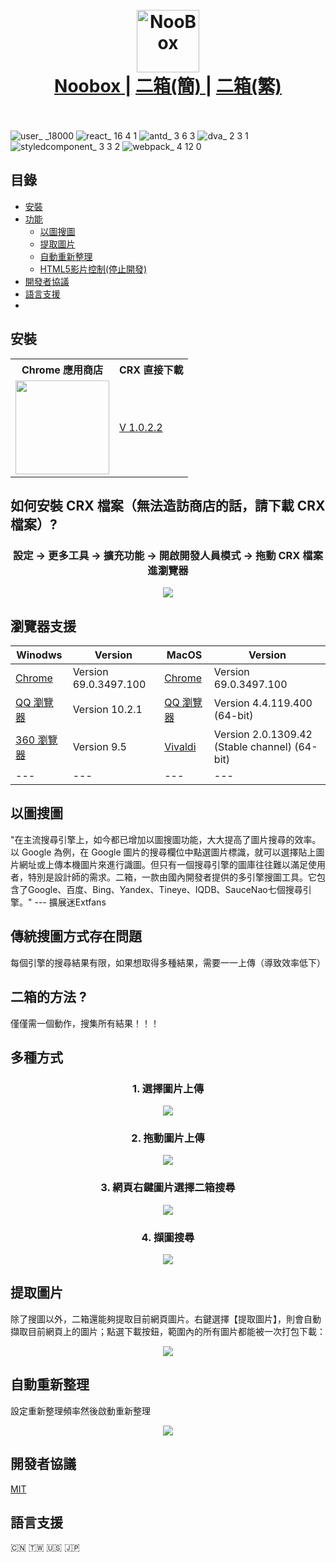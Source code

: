 
<h1 align="center">
  <br>
  <a href="https://chrome.google.com/webstore/detail/noobox-search-by-image/kidibbfcblfbbafhnlanccjjdehoahep"><img src="https://user-images.githubusercontent.com/12090689/45327137-5daeff80-b524-11e8-8398-36ee837c54e7.png" alt="NooBox" width="100"></a>
  <br>
  <a href="https://github.com/AInoob/NooBox">Noobox |</a>
  <a href="https://github.com/AInoob/NooBox/tree/master/README_zh-cn">二箱(簡) |</a>
  <a href="https://github.com/AInoob/NooBox/tree/master/README_zh-tw">二箱(繁)</a>
  <br>
  <br>
</h1>

![user_ _18000](https://user-images.githubusercontent.com/12090689/45795323-344f4b80-bc69-11e8-8baf-434ecc9b447a.png)
![react_ 16 4 1](https://user-images.githubusercontent.com/12090689/45795176-48467d80-bc68-11e8-8a01-ac06e338e346.png)
![antd_ 3 6 3](https://user-images.githubusercontent.com/12090689/45795246-bdb24e00-bc68-11e8-9b5d-cd5a54c05f0d.png)
![dva_ 2 3 1](https://user-images.githubusercontent.com/12090689/45795297-079b3400-bc69-11e8-8f06-51d0a9c2d310.png)
![styledcomponent_ 3 3 2](https://user-images.githubusercontent.com/12090689/45795406-91e39800-bc69-11e8-98dd-b8fe205bfc75.png)
![webpack_ 4 12 0](https://user-images.githubusercontent.com/12090689/45795454-cb1c0800-bc69-11e8-8456-02ffe5c5ae13.png)
## 目錄
* [安裝](#安裝)
* [功能](#功能)
  * [以圖搜圖](#以圖搜圖)
  * [提取圖片](#提取圖片)
  * [自動重新整理](#自動重新整理)
  * [HTML5影片控制(停止開發)](#影片控制)
* [開發者協議](#開發者協議)
* [語言支援](#語言支援)
* 
## 安裝
<div align = "center">
  <table  align = "center">
    <tr>
      <th>Chrome 應用商店</th>
      <th>CRX 直接下載</th>
    </tr>
    <tr>
      <td><a href= "https://chrome.google.com/webstore/detail/noobox-search-by-image/kidibbfcblfbbafhnlanccjjdehoahep"><img src = "https://user-images.githubusercontent.com/12090689/45331133-0f572c00-b537-11e8-962f-fc777c6bb9b5.png" width = "150px"></a></td>
      <td><a href = "https://github.com/AInoob/NooBox/releases/download/1.0.2.2/Noobox.crx">V 1.0.2.2</a></td>
    </tr>
  </table>
</div>

## 如何安裝 CRX 檔案（無法造訪商店的話，請下載 CRX 檔案）?
<h3 align = "center"> 設定 -> 更多工具 -> 擴充功能 -> 開啟開發人員模式 -> 拖動 CRX 檔案進瀏覽器</h3>
<p align="center">
<img src="https://user-images.githubusercontent.com/12090689/45597429-49db2180-b99a-11e8-916c-fba450c5cfe1.gif"/>
</p>

## 瀏覽器支援
| Winodws | Version | MacOS | Version |
| --- | --- | --- | --- |
| <a href = "https://www.google.com/chrome/" target = "_blank">Chrome</a> | Version 69.0.3497.100 | <a href = "https://www.google.com/chrome/" target = "_blank">Chrome</a> | Version 69.0.3497.100 |
| <a href = "https://browser.qq.com/" target= "_blank">QQ 瀏覽器</a> | Version 10.2.1 | <a href = "https://browser.qq.com/mac/en/index.html" target= "_blank">QQ 瀏覽器</a> | Version 4.4.119.400 (64-bit) |
|  <a href = "http://browser.360.cn/ee/" target= "_blank">360 瀏覽器</a> | Version 9.5 | <a href = "https://vivaldi.com/" target= "_blank">Vivaldi</a> |Version 2.0.1309.42 (Stable channel) (64-bit) |
| --- | --- | --- | --- |

## 以圖搜圖
"在主流搜尋引擎上，如今都已增加以圖搜圖功能，大大提高了圖片搜尋的效率。以 Google 為例，在 Google 圖片的搜尋欄位中點選圖片標識，就可以選擇貼上圖片網址或上傳本機圖片來進行識圖。但只有一個搜尋引擎的圖庫往往難以滿足使用者，特別是設計師的需求。二箱，一款由國內開發者提供的多引擎搜圖工具。它包含了Google、百度、Bing、Yandex、Tineye、IQDB、SauceNao七個搜尋引擎。" --- 擴展迷Extfans

## 傳統搜圖方式存在問題
每個引擎的搜尋結果有限，如果想取得多種結果，需要一一上傳（導致效率低下）

## 二箱的方法 ?
僅僅需一個動作，搜集所有結果！！！

## 多種方式
<h3 align = "center"> 1. 選擇圖片上傳</h3>
<p align="center">
<img src="https://user-images.githubusercontent.com/12090689/45771176-65506180-bc12-11e8-8174-b7b57fd4a4f0.gif"/>
</p>

<h3 align = "center">2. 拖動圖片上傳</h3>
<p align="center">
<img src="https://user-images.githubusercontent.com/12090689/45771200-78fbc800-bc12-11e8-8fd9-55c5f4a1c04e.gif"/>
</p>

<h3 align = "center">3. 網頁右鍵圖片選擇二箱搜尋</h3>
<p align="center">
<img src="https://user-images.githubusercontent.com/12090689/45771196-75684100-bc12-11e8-858b-76dcf7aad277.gif"/>
</p>

<h3 align = "center">4. 擷圖搜尋</h3>
<p align="center">
<img src="https://user-images.githubusercontent.com/12090689/45772446-bf9ef180-bc15-11e8-8ca7-79951983a964.gif"/>
</p>

## 提取圖片
除了搜圖以外，二箱還能夠提取目前網頁圖片。右鍵選擇【提取圖片】，則會自動擷取目前網頁上的圖片；點選下載按鈕，範圍內的所有圖片都能被一次打包下載：

<p align="center">
<img src="https://user-images.githubusercontent.com/12090689/50039170-56076700-fffb-11e8-9ee0-81a5ab02a1ca.png"/>
</p>

## 自動重新整理
設定重新整理頻率然後啟動重新整理

<p align="center">
<img src="https://user-images.githubusercontent.com/12090689/50039172-59025780-fffb-11e8-8aba-f5d41307e5d7.png"/>
</p>

## 開發者協議
<a href = "https://opensource.org/licenses/MIT">MIT</a>
## 語言支援
 🇨🇳 🇹🇼 :us: :jp:


